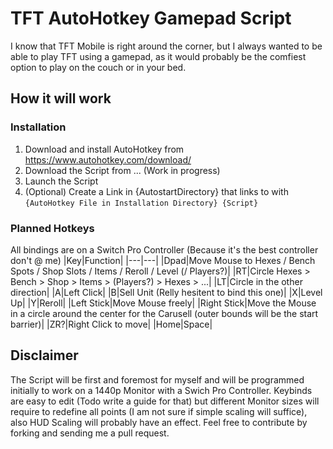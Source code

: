 # TFT AutoHotkey Gamepad Script

I know that TFT Mobile is right around the corner, but I always wanted to be able to play TFT using a gamepad, as it would probably be the comfiest option to play on the couch or in your bed.

## How it will work

### Installation

1. Download and install AutoHotkey from https://www.autohotkey.com/download/
2. Download the Script from ... (Work in progress)
3. Launch the Script
4. (Optional) Create a Link in {AutostartDirectory} that links to with `{AutoHotkey File in Installation Directory} {Script}`

### Planned Hotkeys
All bindings are on a Switch Pro Controller (Because it's the best controller don't @ me)
|Key|Function|
|---|---|
|Dpad|Move Mouse to Hexes / Bench Spots / Shop Slots / Items / Reroll / Level (/ Players?)|
|RT|Circle Hexes > Bench > Shop > Items > (Players?) > Hexes > ...|
|LT|Circle in the other direction|
|A|Left Click|
|B|Sell Unit (Relly hesitent to bind this one)|
|X|Level Up|
|Y|Reroll|
|Left Stick|Move Mouse freely|
|Right Stick|Move the Mouse in a circle around the center for the Carusell (outer bounds will be the start barrier)|
|ZR?|Right Click to move|
|Home|Space|

## Disclaimer
The Script will be first and foremost for myself and will be programmed initially to work on a 1440p Monitor with a Swich Pro Controller. Keybinds are easy to edit (Todo write a guide for that) but different Monitor sizes will require to redefine all points (I am not sure if simple scaling will suffice), also HUD Scaling will probably have an effect. Feel free to contribute by forking and sending me a pull request.
